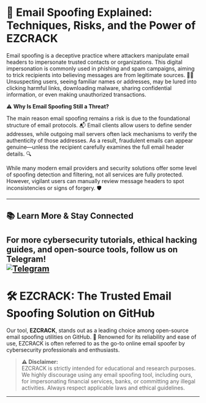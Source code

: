 # 📧 Email Spoofing Explained: Techniques, Risks, and the Power of EZCRACK

Email spoofing is a deceptive practice where attackers manipulate email headers to impersonate trusted contacts or organizations. This digital impersonation is commonly used in phishing and spam campaigns, aiming to trick recipients into believing messages are from legitimate sources. 🕵️‍♂️ Unsuspecting users, seeing familiar names or addresses, may be lured into clicking harmful links, downloading malware, sharing confidential information, or even making unauthorized transactions.

⚠️ **Why Is Email Spoofing Still a Threat?**

The main reason email spoofing remains a risk is due to the foundational structure of email protocols. 📬 Email clients allow users to define sender addresses, while outgoing mail servers often lack mechanisms to verify the authenticity of those addresses. As a result, fraudulent emails can appear genuine—unless the recipient carefully examines the full email header details. 🔍

While many modern email providers and security solutions offer some level of spoofing detection and filtering, not all services are fully protected. However, vigilant users can manually review message headers to spot inconsistencies or signs of forgery. 🛡️

---
## 📚 Learn More & Stay Connected

For more cybersecurity tutorials, ethical hacking guides, and open-source tools, follow us on Telegram!
<br>
<a href="https://t.me/toolsbuy" target="_blank">
  <img src="https://camo.githubusercontent.com/b6aa193bb6a181fb4d1675178de6e74e31f22cf3d36b5c896f26055373f777ca/68747470733a2f2f696d672e736869656c64732e696f2f62616467652f436861742d54656c656772616d2d626c75653f7374796c653d666f722d7468652d6261646765266c6f676f3d74656c656772616d" alt="Telegram" />
</a>
---

# 🛠️ EZCRACK: The Trusted Email Spoofing Solution on GitHub

Our tool, **EZCRACK**, stands out as a leading choice among open-source email spoofing utilities on GitHub. 🚀 Renowned for its reliability and ease of use, EZCRACK is often referred to as the go-to online email spoofer by cybersecurity professionals and enthusiasts.

> **⚠️ Disclaimer:**  
> EZCRACK is strictly intended for educational and research purposes. We highly discourage using any email spoofing tool, including ours, for impersonating financial services, banks, or committing any illegal activities. Always respect applicable laws and ethical guidelines.

---
